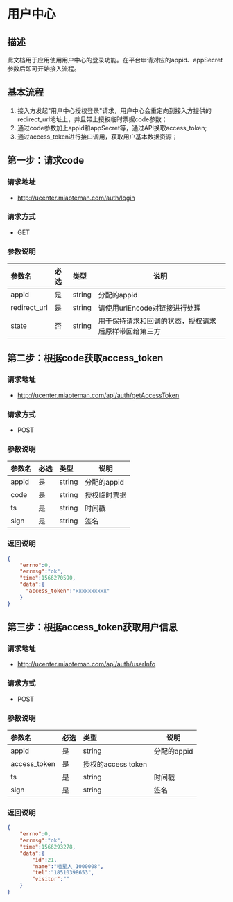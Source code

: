 # 用户中心

## 描述
此文档用于应用使用用户中心的登录功能。在平台申请对应的appid、appSecret参数后即可开始接入流程。

## 基本流程
1. 接入方发起"用户中心授权登录"请求，用户中心会重定向到接入方提供的redirect_url地址上，并且带上授权临时票据code参数；
2. 通过code参数加上appid和appSecret等，通过API换取access_token;
3. 通过access_token进行接口调用，获取用户基本数据资源；

## 第一步：请求code
### 请求地址
- http://ucenter.miaoteman.com/auth/login

### 请求方式
- GET

### 参数说明
|参数名|必选|类型|说明|
|:---- |:---|:----- |-----       |
|appid |是  |string | 分配的appid |
|redirect_url  |是  |string | 请使用urlEncode对链接进行处理 |
|state | 否 | string| 用于保持请求和回调的状态，授权请求后原样带回给第三方|

## 第二步：根据code获取access_token
### 请求地址
- http://ucenter.miaoteman.com/api/auth/getAccessToken

### 请求方式
- POST

### 参数说明
|参数名|必选|类型|说明|
|:---- |:---|:----- |-----       |
|appid |是  |string | 分配的appid |
|code  |是  |string | 授权临时票据 |
|ts    |是  |string | 时间戳 |
|sign  |是  |string | 签名 |

### 返回说明
```json
{
    "errno":0,
    "errmsg":"ok",
    "time":1566270590,
    "data":{
      "access_token":"xxxxxxxxxx"
    }
}
```

## 第三步：根据access_token获取用户信息
### 请求地址
- http://ucenter.miaoteman.com/api/auth/userInfo

### 请求方式
- POST

### 参数说明
|参数名|必选|类型|说明|
|:---- |:---|:----- |-----       |
|appid |是  |string | 分配的appid |
|access_token |是  | 授权的access token |  |
|ts    |是  |string | 时间戳 |
|sign  |是  |string | 签名 |

### 返回说明
```json
{
    "errno":0,
    "errmsg":"ok",
    "time":1566293278,
    "data":{
        "id":21,
        "name":"喵星人_1000008",
        "tel":"18510398653",
        "visitor":""
    }
}
```